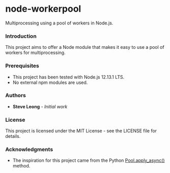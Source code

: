 # node-workerpool
Multiprocessing using a pool of workers in Node.js.

### Introduction
This project aims to offer a Node module that makes it easy to use a pool of workers for multiprocessing.

### Prerequisites
- This project has been tested with Node.js 12.13.1 LTS.
- No external npm modules are used.

### Authors
* **Steve Leong** - *Initial work*

### License
This project is licensed under the MIT License - see the LICENSE file for details.

### Acknowledgments
* The inspiration for this project came from the Python [Pool.apply_async()](https://docs.python.org/3.7/library/multiprocessing.html#multiprocessing.pool.Pool.apply_async) method.
